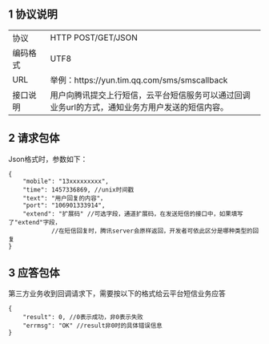 ## 1 协议说明
<table style="display:table;width:100%">
  <tbody>
    <tr>
      <td style="width:15%;">
        协议
      </td>
      <td>
        HTTP POST/GET/JSON
        <br />
      </td>
    </tr>
    <tr>
      <td>
        编码格式
      </td>
      <td>
        UTF8
      </td>
    </tr>
    <tr>
      <td>
        URL
      </td>
      <td>
		举例：https://yun.tim.qq.com/sms/smscallback
      </td>
    </tr>
    <tr>
      <td>
        接口说明
      </td>
      <td>
		用户向腾讯提交上行短信，云平台短信服务可以通过回调业务url的方式，通知业务方用户发送的短信内容。
      </td>
    </tr>
  </tbody>
</table>

## 2 请求包体
Json格式时，参数如下：
```
{
    "mobile": "13xxxxxxxxx", 
    "time": 1457336869, //unix时间戳
    "text": "用户回复的内容"，
    "port": "106901333914",
    "extend": "扩展码" //可选字段，通道扩展码，在发送短信的接口中，如果填写了"extend"字段，
			//在短信回复时，腾讯server会原样返回，开发者可依此区分是哪种类型的回复
}
```

## 3 应答包体
第三方业务收到回调请求下，需要按以下的格式给云平台短信业务应答
```
{ 
    "result": 0, //0表示成功，非0表示失败
    "errmsg": "OK" //result非0时的具体错误信息
}
```